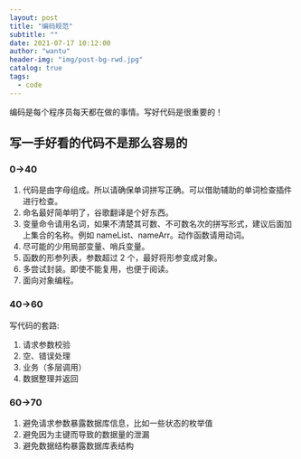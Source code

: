 ```yaml
---
layout: post
title: "编码规范"
subtitle: ""
date: 2021-07-17 10:12:00
author: "wantu"
header-img: "img/post-bg-rwd.jpg"
catalog: true
tags:
  - code
---
```


编码是每个程序员每天都在做的事情。写好代码是很重要的！

## 写一手好看的代码不是那么容易的

### 0->40

1. 代码是由字母组成。所以请确保单词拼写正确。可以借助辅助的单词检查插件进行检查。
2. 命名最好简单明了，谷歌翻译是个好东西。
3. 变量命令请用名词，如果不清楚其可数、不可数名次的拼写形式，建议后面加上集合的名称。例如 nameList、nameArr。动作函数请用动词。
4. 尽可能的少用局部变量、哨兵变量。
5. 函数的形参列表，参数超过 2 个，最好将形参变成对象。
6. 多尝试封装。即使不能复用，也便于阅读。
7. 面向对象编程。

### 40->60

写代码的套路:

1. 请求参数校验
2. 空、错误处理
3. 业务（多层调用）
4. 数据整理并返回

### 60->70

1. 避免请求参数暴露数据库信息，比如一些状态的枚举值
2. 避免因为主键而导致的数据量的泄漏
3. 避免数据结构暴露数据库表结构
